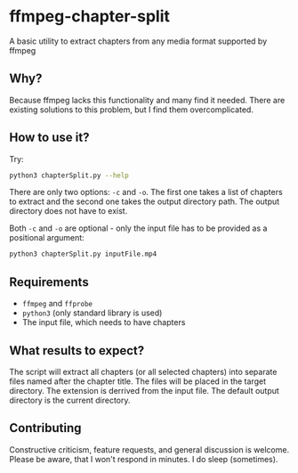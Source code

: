 # ffmpeg-chapter-split
A basic utility to extract chapters from any media format supported by ffmpeg

## Why?
Because ffmpeg lacks this functionality and many find it needed. There are existing solutions to this problem, but I find them overcomplicated.

## How to use it?

Try:

```bash
python3 chapterSplit.py --help
```

There are only two options: `-c` and `-o`.
The first one takes a list of chapters to extract and the second one takes the output directory path.
The output directory does not have to exist.

Both `-c` and `-o` are optional - only the input file has to be provided as a positional argument:

```bash
python3 chapterSplit.py inputFile.mp4
```

## Requirements

- `ffmpeg` and `ffprobe`
- `python3` (only standard library is used)
- The input file, which needs to have chapters

## What results to expect?

The script will extract all chapters (or all selected chapters) into separate files named after the chapter title.
The files will be placed in the target directory. 
The extension is derrived from the input file.
The default output directory is the current directory.

## Contributing

Constructive criticism, feature requests, and general discussion is welcome. Please be aware, that I won't respond in minutes. I do sleep (sometimes).

